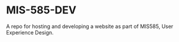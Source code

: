 # MIS-585-DEV
A repo for hosting and developing a website as part of MIS585, User Experience Design.
